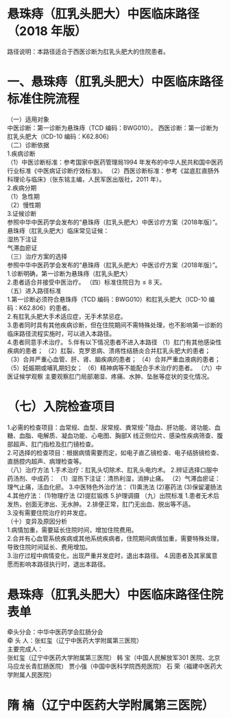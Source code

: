 # 悬珠痔（肛乳头肥大）中医临床路径 （2018 年版）  
路径说明：本路径适合于西医诊断为肛乳头肥大的住院患者。  
# 一、悬珠痔（肛乳头肥大）中医临床路径标准住院流程  
（一）适用对象  
中医诊断：第一诊断为悬珠痔（TCD 编码：BWG010）。 西医诊断：第一诊断为肛乳头肥大（ICD-10 编码：K62.806）  
（二）诊断依据  
1.疾病诊断  
（1）中医诊断标准：参考国家中医药管理局1994 年发布的中华人民共和国中医药行业标准《中医病证诊断疗效标准》。 （2）西医诊断标准：参考《盆底肛直肠外科理论与临床》（张东铭主编，人民军医出版社，2011 年）。  
2.疾病分期  
（1）急性期  
（2）慢性期  
3.证候诊断  
参照中华中医药学会发布的“悬珠痔（肛乳头肥大）中医诊疗方案（2018年版）”。  
悬珠痔（肛乳头肥大）临床常见证候：  
湿热下注证  
气滞血瘀证  
（三）治疗方案的选择  
参照中华中医药学会发布的“悬珠痔（肛乳头肥大）中医诊疗方案（2018年版）”。  
1.诊断明确，第一诊断为悬珠痔（肛乳头肥大）  
2.患者适合并接受中医治疗。 （四）标准住院日为${\leqslant}8$ 天。  
（五）进入路径标准  
1.第一诊断必须符合悬珠痔（TCD 编码：BWG010）和肛乳头肥大（ICD-10 编码：K62.806）的患者。  
2.有肛乳头肥大手术适应症，无手术禁忌症。  
3.患者同时具有其他疾病诊断，但在住院期间不需特殊处理，也不影响第一诊断的临床路径流程实施时，可以进入本路径。  
4.患者同意手术治疗。 5.伴有以下情况患者不进入本路径 （1）肛门有其他感染性疾病的患者； （2）肛裂、克罗恩病、溃疡性结肠炎合并肛乳头肥大的患者； （3）合并严重心血管、肝、肾、脑疾病的患者； （4）合并严重血液病的患者； （5）妊娠期或哺乳期妇女； （6）精神病等不能配合手术治疗的患者。 （六）中医证候学观察 主要观察肛门局部潮湿、疼痛、水肿、坠胀等症状的变化情况。  
#    （七）入院检查项目  
1.必需的检查项目：血常规、血型、尿常规、粪常规$\cdot^{+}$隐血、肝功能、肾功能、血糖、血脂、电解质、凝血功能、心电图、胸部X 线正侧位片、感染性疾病筛查、腹部超声、肛门指检及肛门镜检查。  
2.可选择的检查项目：根据病情需要而定，如电子直乙镜检查、电子结肠镜检查、直肠腔内超声、病理检查等。  
（八）治疗方法 1.手术治疗：肛乳头切除术、肛乳头电灼术。 2.辨证选择口服中药汤剂、中成药： （1）湿热下注证：清热利湿，消肿止痛。  （2）气滞血瘀证：理气止痛，活血化瘀。  3.中医特色外治疗法： (1)熏洗法     (2)塞药法     (3)保留灌肠法 4.其他疗法： (1)物理疗法 (2)提肛锻炼  5.护理调摄 （九）出院标准 1.患者无术后发热，创面无渗出、无水肿。 2.排便正常，肛门无出血、脱出等不适。  
3.没有需要住院治疗的并发症。  
（十）变异及原因分析  
1.病情加重，需要延长住院时间，增加住院费用。  
2.合并有心血管系统疾病或其他系统疾病者，住院期间病情加重，需要特殊处理，导致住院时间延长、费用增加。  
3.治疗过程中病情变化，出现严重并发症时，退出本路径。 4.因患者及其家属意愿而影响本路径执行时，退出本路径。  
# 悬珠痔（肛乳头肥大）中医临床路径住院表单  

牵头分会：中华中医药学会肛肠分会  
牵 头 人：张虹玺（辽宁中医药大学附属第三医院）  
主要完成人：  
张虹玺（辽宁中医药大学附属第三医院） 韩  宝（中国人民解放军301 医院、北京马应龙长青肛肠医院）              贾小强（中国中医科学院西苑医院） 石  荣（福建中医药大学附属人民医院）  
# 隋  楠（辽宁中医药大学附属第三医院）  